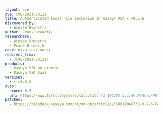 ```yaml
---
layout: cve
cve: CVE-2021-30121
title: Authenticated local file inclusion in Kaseya VSA < v9.5.6
discovered_by:
  - Wietse Boonstra
author: Frank Breedijk
researchers:
  - Wietse Boonstra
  - Frank Breedijk
case: DIVD-2021-00011
redirect_from:
  - /CVE-2021-30121/
products:
  - Kaseya VSA on premise
  - Kaseya VSA SaaS
versions:
  - < v9.5.6
cvss:
  score: 6.5
  url: https://www.first.org/cvss/calculator/3.1#CVSS:3.1/AV:N/AC:L/PR:L/UI:N/S:U/C:H/I:N/A:N
patches:
  - https://helpdesk.kaseya.com/hc/en-gb/articles/360019966738-9-5-6-Feature-Release-8-May-2021
---
```


